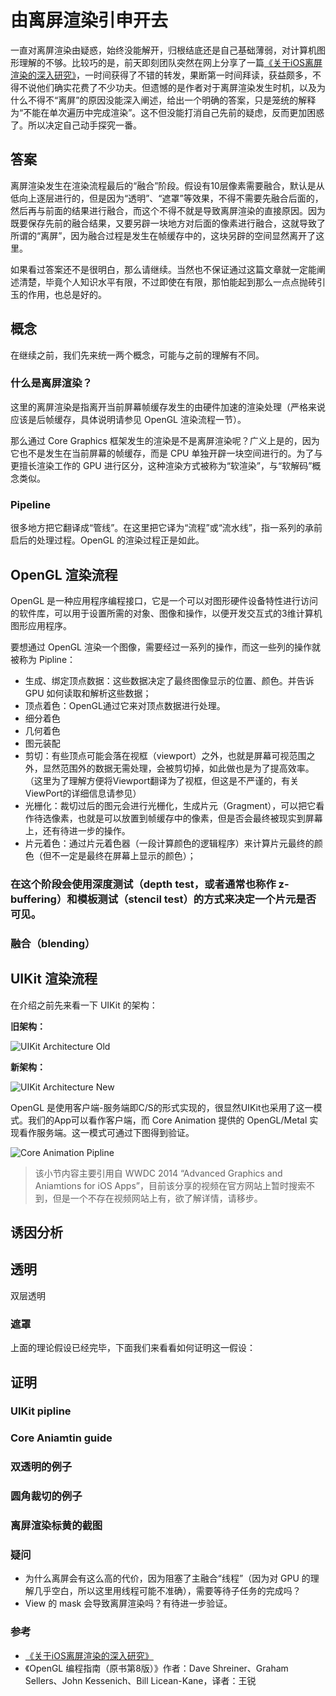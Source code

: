 # 由离屏渲染引申开去

一直对离屏渲染由疑惑，始终没能解开，归根结底还是自己基础薄弱，对计算机图形理解的不够。比较巧的是，前天即刻团队突然在网上分享了一篇[《关于iOS离屏渲染的深入研究》](https://zhuanlan.zhihu.com/p/72653360)，一时间获得了不错的转发，果断第一时间拜读，获益颇多，不得不说他们确实花费了不少功夫。但遗憾的是作者对于离屏渲染发生时机，以及为什么不得不“离屏”的原因没能深入阐述，给出一个明确的答案，只是笼统的解释为“不能在单次遍历中完成渲染”。这不但没能打消自己先前的疑虑，反而更加困惑了。所以决定自己动手探究一番。

## 答案
离屏渲染发生在渲染流程最后的“融合”阶段。假设有10层像素需要融合，默认是从低向上逐层进行的，但是因为“透明”、“遮罩”等效果，不得不需要先融合后面的，然后再与前面的结果进行融合，而这个不得不就是导致离屏渲染的直接原因。因为既要保存先前的融合结果，又要另辟一块地方对后面的像素进行融合，这就导致了所谓的“离屏”，因为融合过程是发生在帧缓存中的，这块另辟的空间显然离开了这里。

如果看过答案还不是很明白，那么请继续。当然也不保证通过这篇文章就一定能阐述清楚，毕竟个人知识水平有限，不过即使在有限，那怕能起到那么一点点抛砖引玉的作用，也总是好的。

## 概念
在继续之前，我们先来统一两个概念，可能与之前的理解有不同。

### 什么是离屏渲染？
这里的离屏渲染是指离开当前屏幕帧缓存发生的由硬件加速的渲染处理（严格来说应该是后帧缓存，具体说明请参见 OpenGL 渲染流程一节）。

那么通过 Core Graphics 框架发生的渲染是不是离屏渲染呢？广义上是的，因为它也不是发生在当前屏幕的帧缓存，而是 CPU 单独开辟一块空间进行的。为了与更擅长渲染工作的 GPU 进行区分，这种渲染方式被称为“软渲染”，与“软解码”概念类似。

### Pipeline
很多地方把它翻译成“管线”。在这里把它译为“流程”或“流水线”，指一系列的承前启后的处理过程。OpenGL 的渲染过程正是如此。

## OpenGL 渲染流程
OpenGL 是一种应用程序编程接口，它是一个可以对图形硬件设备特性进行访问的软件库，可以用于设置所需的对象、图像和操作，以便开发交互式的3维计算机图形应用程序。

要想通过 OpenGL 渲染一个图像，需要经过一系列的操作，而这一些列的操作就被称为 Pipline：

- 生成、绑定顶点数据：这些数据决定了最终图像显示的位置、颜色。并告诉 GPU 如何读取和解析这些数据；
- 顶点着色：OpenGL通过它来对顶点数据进行处理。
- 细分着色
- 几何着色
- 图元装配
- 剪切：有些顶点可能会落在视框（viewport）之外，也就是屏幕可视范围之外，显然范围外的数据无需处理，会被剪切掉，如此做也是为了提高效率。（这里为了理解方便将Viewport翻译为了视框，但这是不严谨的，有关ViewPort的详细信息请参见）
- 光栅化：裁切过后的图元会进行光栅化，生成片元（Gragment），可以把它看作待选像素，也就是可以放置到帧缓存中的像素，但是否会最终被现实到屏幕上，还有待进一步的操作。
- 片元着色：通过片元着色器（一段计算颜色的逻辑程序）来计算片元最终的颜色（但不一定是最终在屏幕上显示的颜色）；


### 在这个阶段会使用深度测试（depth test，或者通常也称作 z-buffering）和模板测试（stencil test）的方式来决定一个片元是否可见。

### 融合（blending）

## UIKit 渲染流程

在介绍之前先来看一下 UIKit 的架构：

**旧架构：**

![UIKit Architecture Old](https://github.com/Dracarys/Articles/raw/master/images/ca_architecture_old.png) 

**新架构：**

![UIKit Architecture New](https://github.com/Dracarys/Articles/raw/master/images/ca_architecture_new.png) 

OpenGL 是使用客户端-服务端即C/S的形式实现的，很显然UIKit也采用了这一模式。我们的App可以看作客户端，而 Core Animation 提供的 OpenGL/Metal 实现看作服务端。这一模式可通过下图得到验证。

![Core Animation Pipline](https://github.com/Dracarys/Articles/raw/master/images/core_animation_pipline.png)




> 该小节内容主要引用自 WWDC 2014 “Advanced Graphics and Aniamtions for iOS Apps”，目前该分享的视频在官方网站上暂时搜索不到，但是一个不存在视频网站上有，欲了解详情，请移步。

## 诱因分析
## 透明
双层透明

### 遮罩


上面的理论假设已经完毕，下面我们来看看如何证明这一假设：

## 证明

### UIKit pipline

### Core Aniamtin guide

### 双透明的例子

### 圆角裁切的例子

### 离屏渲染标黄的截图

### 疑问

- 为什么离屏会有这么高的代价，因为阻塞了主融合“线程”（因为对 GPU 的理解几乎空白，所以这里用线程可能不准确），需要等待子任务的完成吗？
- View 的 mask 会导致离屏渲染吗？有待进一步验证。


### 参考

- [《关于iOS离屏渲染的深入研究》](https://zhuanlan.zhihu.com/p/72653360)
- 《OpenGL 编程指南（原书第8版）》作者：Dave Shreiner、Graham Sellers、John Kessenich、Bill Licean-Kane，译者：王锐

